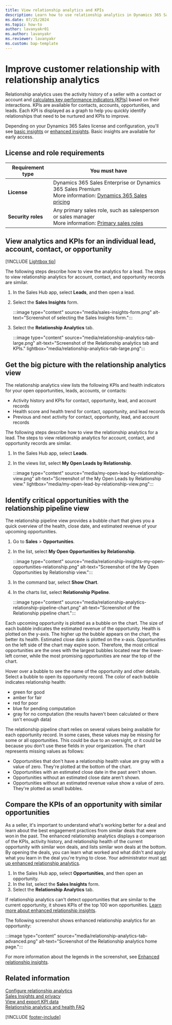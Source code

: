 ```yaml
---
title: View relationship analytics and KPIs
description: Learn how to use relationship analytics in Dynamics 365 Sales to gauge the health of your customer relationships through KPIs such as frequency and recency of communications, response time, and so on.
ms.date: 07/25/2024
ms.topic: how-to
author: lavanyakr01
ms.author: lavanyakr
ms.reviewer: lavanyakr
ms.custom: bap-template
---
```


# Improve customer relationship with relationship analytics

Relationship analytics uses the activity history of a seller with a contact or account and [calculates key performance indicators (KPIs)](relationship-analytics-kpi-calculations.md) based on their interactions. KPIs are available for contacts, accounts, opportunities, and leads. Each KPI is displayed as a graph to help you quickly identify relationships that need to be nurtured and KPIs to improve.

Depending on your Dynamics 365 Sales license and configuration, you'll see [basic insights](relationship-analytics-overview.md#basic-relationship-insights) or [enhanced insights](relationship-analytics-overview.md#enhanced-relationship-insights). Basic insights are available for early access.

## License and role requirements

| Requirement type | You must have |
|-----------------------|---------|
| **License** | Dynamics 365 Sales Enterprise or Dynamics 365 Sales Premium<br>More information: [Dynamics 365 Sales pricing](https://dynamics.microsoft.com/sales/pricing/) |
| **Security roles** | Any primary sales role, such as salesperson or sales manager<br>More information: [Primary sales roles](security-roles-for-sales.md#primary-sales-roles)|

## View analytics and KPIs for an individual lead, account, contact, or opportunity

[!INCLUDE [Lightbox tip](~/../shared-content/shared/lightbox-tip.md)]

The following steps describe how to view the analytics for a lead. The steps to view relationship analytics for account, contact, and opportunity records are similar.

1. In the Sales Hub app, select **Leads**, and then open a lead.
1. Select the **Sales Insights** form.

    :::image type="content" source="media/sales-insights-form.png" alt-text="Screenshot of selecting the Sales Insights form.":::

1. Select the **Relationship Analytics** tab.

    :::image type="content" source="media/relationship-analytics-tab-large.png" alt-text="Screenshot of the Relationship analytics tab and KPIs." lightbox="media/relationship-analytics-tab-large.png":::

## Get the big picture with the relationship analytics view

The relationship analytics view lists the following KPIs and health indicators for your open opportunities, leads, accounts, or contacts:

- Activity history and KPIs for contact, opportunity, lead, and account records
- Health score and health trend for contact, opportunity, and lead records
- Previous and next activity for contact, opportunity, lead, and account records

The following steps describe how to view the relationship analytics for a lead. The steps to view relationship analytics for account, contact, and opportunity records are similar.

1. In the Sales Hub app, select **Leads**.

1. In the views list, select **My Open Leads by Relationship**.

    :::image type="content" source="media/my-open-lead-by-relationship-view.png" alt-text="Screenshot of the My Open Leads by Relationship view." lightbox="media/my-open-lead-by-relationship-view.png":::

## Identify critical opportunities with the relationship pipeline view

The relationship pipeline view provides a bubble chart that gives you a quick overview of the health, close date, and estimated revenue of your upcoming opportunities.

1. Go to **Sales** > **Opportunities**.

1. In the list, select **My Open Opportunities by Relationship**.

    :::image type="content" source="media/relationship-insights-my-open-opportunities-relationship.png" alt-text="Screenshot of the My Open Opportunities by Relationship view.":::

1. In the command bar, select **Show Chart**.

1. In the charts list, select **Relationship Pipeline**.

    :::image type="content" source="media/relationship-analytics-relationship-pipeline-chart.png" alt-text="Screenshot of the Relationship pipeline chart.":::

Each upcoming opportunity is plotted as a bubble on the chart. The size of each bubble indicates the estimated revenue of the opportunity. Health is plotted on the y-axis. The higher up the bubble appears on the chart, the better its health. Estimated close date is plotted on the x-axis. Opportunities on the left side of the chart may expire soon. Therefore, the most critical opportunities are the ones with the largest bubbles located near the lower-left corner, while the most promising opportunities are near the top of the chart.

Hover over a bubble to see the name of the opportunity and other details. Select a bubble to open its opportunity record. The color of each bubble indicates relationship health:  

- green for good
- amber for fair
- red for poor
- blue for pending computation
- gray for no computation (the results haven't been calculated or there isn't enough data)

The relationship pipeline chart relies on several values being available for each opportunity record. In some cases, these values may be missing for some or all opportunities. This could be due to an oversight, or it could be because you don't use these fields in your organization. The chart represents missing values as follows:  

- Opportunities that don't have a relationship health value are gray with a value of zero. They're plotted at the bottom of the chart.
- Opportunities with an estimated close date in the past aren't shown.
- Opportunities without an estimated close date aren't shown.
- Opportunities without an estimated revenue value show a value of zero. They're plotted as small bubbles.

## Compare the KPIs of an opportunity with similar opportunities

As a seller, it's important to understand what's working better for a deal and learn about the best engagement practices from similar deals that were won in the past. The enhanced relationship analytics displays a comparison of the KPIs, activity history, and relationship health of the current opportunity with similar won deals, and lists similar won deals at the bottom. By opening the deals, you can learn what worked and what didn't and apply what you learn in the deal you're trying to close. Your administrator must [set up enhanced relationship analytics](configure-relationship-analytics.md).

1. In the Sales Hub app, select **Opportunities**, and then open an opportunity.
1. In the list, select the **Sales Insights** form.
1. Select the **Relationship Analytics** tab.

If relationship analytics can't detect opportunities that are similar to the current opportunity, it shows KPIs of the top 100 won opportunities. [Learn more about enhanced relationship insights](relationship-analytics-overview.md#enhanced-relationship-insights).

The following screenshot shows enhanced relationship analytics for an opportunity:

:::image type="content" source="media/relationship-analytics-tab-advanced.png" alt-text="Screenshot of the Relationship analytics home page.":::

For more information about the legends in the screenshot, see [Enhanced relationship insights](relationship-analytics-overview.md#enhanced-relationship-insights).

## Related information

[Configure relationship analytics](configure-relationship-analytics.md)  
[Sales Insights and privacy](embedded-intelligence-privacy.md)  
[View and export KPI data](view-export-KPI-data.md)  
[Relationship analytics and health FAQ](faqs-sales-insights.md#relationship-analytics-and-health)

[!INCLUDE [footer-include](../includes/footer-banner.md)]
